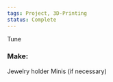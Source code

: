 ```yaml
---
tags: Project, 3D-Printing
status: Complete
---
```

Tune
### Make:
Jewelry holder
Minis (if necessary)